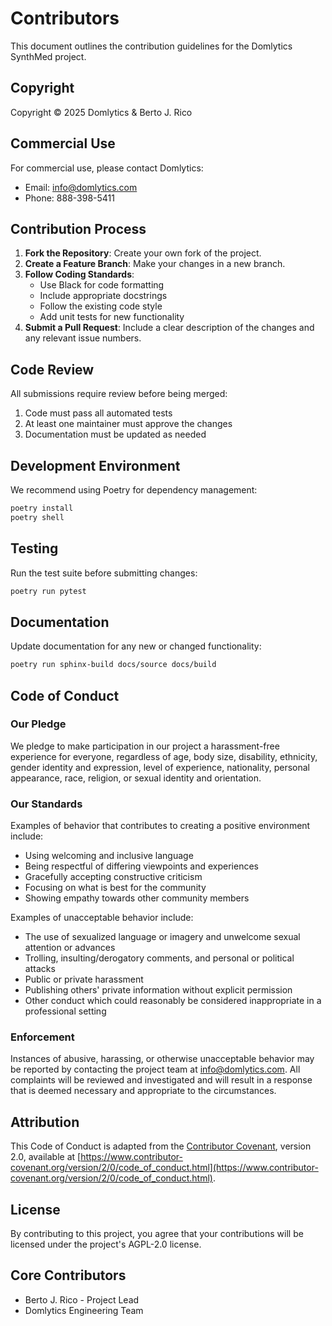 # Contributors

This document outlines the contribution guidelines for the Domlytics SynthMed project.

## Copyright

Copyright © 2025 Domlytics & Berto J. Rico

## Commercial Use

For commercial use, please contact Domlytics:
- Email: info@domlytics.com
- Phone: 888-398-5411

## Contribution Process

1. **Fork the Repository**: Create your own fork of the project.
2. **Create a Feature Branch**: Make your changes in a new branch.
3. **Follow Coding Standards**: 
   - Use Black for code formatting
   - Include appropriate docstrings
   - Follow the existing code style
   - Add unit tests for new functionality
4. **Submit a Pull Request**: Include a clear description of the changes and any relevant issue numbers.

## Code Review

All submissions require review before being merged:
1. Code must pass all automated tests
2. At least one maintainer must approve the changes
3. Documentation must be updated as needed

## Development Environment

We recommend using Poetry for dependency management:

```bash
poetry install
poetry shell
```

## Testing

Run the test suite before submitting changes:

```bash
poetry run pytest
```

## Documentation

Update documentation for any new or changed functionality:

```bash
poetry run sphinx-build docs/source docs/build
```

## Code of Conduct

### Our Pledge

We pledge to make participation in our project a harassment-free experience for everyone, regardless of age, body size, disability, ethnicity, gender identity and expression, level of experience, nationality, personal appearance, race, religion, or sexual identity and orientation.

### Our Standards

Examples of behavior that contributes to creating a positive environment include:

- Using welcoming and inclusive language
- Being respectful of differing viewpoints and experiences
- Gracefully accepting constructive criticism
- Focusing on what is best for the community
- Showing empathy towards other community members

Examples of unacceptable behavior include:

- The use of sexualized language or imagery and unwelcome sexual attention or advances
- Trolling, insulting/derogatory comments, and personal or political attacks
- Public or private harassment
- Publishing others' private information without explicit permission
- Other conduct which could reasonably be considered inappropriate in a professional setting

### Enforcement

Instances of abusive, harassing, or otherwise unacceptable behavior may be reported by contacting the project team at info@domlytics.com. All complaints will be reviewed and investigated and will result in a response that is deemed necessary and appropriate to the circumstances.

## Attribution

This Code of Conduct is adapted from the [Contributor Covenant](https://www.contributor-covenant.org), version 2.0, available at [https://www.contributor-covenant.org/version/2/0/code_of_conduct.html](https://www.contributor-covenant.org/version/2/0/code_of_conduct.html).

## License

By contributing to this project, you agree that your contributions will be licensed under the project's AGPL-2.0 license.

## Core Contributors

- Berto J. Rico - Project Lead
- Domlytics Engineering Team 